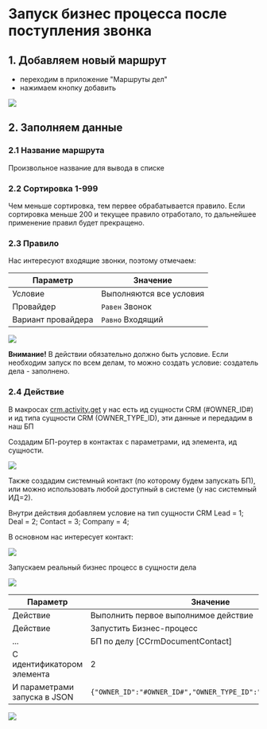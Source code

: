 # Запуск бизнес процесса после поступления звонка
<!-- desc-start -->
## 1. Добавляем новый маршрут

- переходим в приложение "Маршруты дел"
- нажимаем кнопку добавить

![](https://zahalski.dev/images/modules/awz.works/001.jpg)

## 2. Заполняем данные

### 2.1 Название маршрута

Произвольное название для вывода в списке

### 2.2 Сортировка 1-999

Чем меньше сортировка, тем первее обрабатывается правило.
Если сортировка меньше 200 и текущее правило отработало, то дальнейшее применение правил будет прекращено.

### 2.3 Правило

Нас интересуют входящие звонки, поэтому отмечаем:

| Параметр           | Значение                |
|--------------------|-------------------------|
| Условие            | Выполняются все условия |
| Провайдер          | `Равен` Звонок          |
| Вариант провайдера | `Равно` Входящий        |

![](https://zahalski.dev/images/modules/awz.works/007.jpg)

**Внимание!** В действии обязательно должно быть условие.
Если необходим запуск по всем делам, то можно создать условие: создатель дела - заполнено.  

### 2.4 Действие

В макросах [crm.activity.get](https://apidocs.bitrix24.ru/api-reference/crm/timeline/activities/activity-base/crm-activity-get.html) у нас есть ид сущности CRM (#OWNER_ID#) и ид типа сущности CRM (OWNER_TYPE_ID), эти данные и передадим в наш БП

Создадим БП-роутер в контактах с параметрами, ид элемента, ид сущности.

![](https://zahalski.dev/images/modules/awz.works/008.jpg)

Также создадим системный контакт (по которому будем запускать БП), или можно использовать любой доступный в системе (у нас системный ИД=2).

Внутри действия добавляем условие на тип сущности CRM
Lead = 1; Deal = 2; Contact = 3; Company = 4;

В основном нас интересует контакт:

![](https://zahalski.dev/images/modules/awz.works/009.jpg)

Запускаем реальный бизнес процесс в сущности дела

![](https://zahalski.dev/images/modules/awz.works/010.jpg)

| Параметр                     | Значение                                                      |
|------------------------------|---------------------------------------------------------------|
| Действие                     | Выполнить первое выполнимое действие                          |
| Действие                     | Запустить Бизнес-процесс                                      |
| ...                          | БП по делу [CCrmDocumentContact]                              |
| С идентификатором элемента   | 2                                                             |
| И параметрами запуска в JSON | `{"OWNER_ID":"#OWNER_ID#","OWNER_TYPE_ID":"#OWNER_TYPE_ID#"}` |

![](https://zahalski.dev/images/modules/awz.works/011.jpg)

<!-- desc-end -->